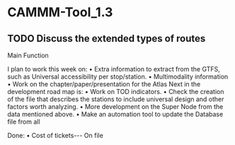 # CAMMM-Tool_1.3

## TODO Discuss the extended types of routes

Main Function  

I plan to work this week on:
•	Extra information to extract from the GTFS, such as Universal accessibility per stop/station.
•	Multimodality information
•	Work on the chapter/paper/presentation for the Atlas
Next in the development road map is:
•	Work on TOD indicators.
•   Check the creation of the file that describes the stations to include universal design and other factors worth analyzing.
•	More development on the Super Node from the data mentioned above. 
•   Make an automation tool to update the Database file from all 


Done:
•	Cost of tickets--- On file
